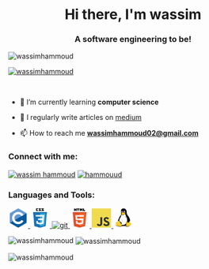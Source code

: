 
<h1 align="center">Hi there, I'm wassim</h1>
<h3 align="center">A software engineering to be!</h3>

<p align="left"> <img src="https://komarev.com/ghpvc/?username=wassimhammoud&label=Profile%20views&color=0e75b6&style=flat" alt="wassimhammoud" /> </p>

<p align="left"> <a href="https://github.com/ryo-ma/github-profile-trophy"><img src="https://github-profile-trophy.vercel.app/?username=wassimhammoud" alt="wassimhammoud" /></a> </p>

<p align="left"> <a href="https://twitter.com/" target="blank"><img src="https://img.shields.io/twitter/follow/?logo=twitter&style=for-the-badge" alt="" /></a> </p>

- 🌱 I’m currently learning **computer science**

- 📝 I regularly write articles on [medium](medium)

- 📫 How to reach me **wassimhammoud02@gmail.com**

<h3 align="left">Connect with me:</h3>
<p align="left">
<a href="https://linkedin.com/in/wassim hammoud" target="blank"><img align="center" src="https://raw.githubusercontent.com/rahuldkjain/github-profile-readme-generator/master/src/images/icons/Social/linked-in-alt.svg" alt="wassim hammoud" height="30" width="40" /></a>
<a href="https://www.hackerrank.com/hammouud" target="blank"><img align="center" src="https://raw.githubusercontent.com/rahuldkjain/github-profile-readme-generator/master/src/images/icons/Social/hackerrank.svg" alt="hammouud" height="30" width="40" /></a>
</p>

<h3 align="left">Languages and Tools:</h3>
<p align="left"> <a href="https://www.cprogramming.com/" target="_blank" rel="noreferrer"> <img src="https://raw.githubusercontent.com/devicons/devicon/master/icons/c/c-original.svg" alt="c" width="40" height="40"/> </a> <a href="https://www.w3schools.com/css/" target="_blank" rel="noreferrer"> <img src="https://raw.githubusercontent.com/devicons/devicon/master/icons/css3/css3-original-wordmark.svg" alt="css3" width="40" height="40"/> </a> <a href="https://git-scm.com/" target="_blank" rel="noreferrer"> <img src="https://www.vectorlogo.zone/logos/git-scm/git-scm-icon.svg" alt="git" width="40" height="40"/> </a> <a href="https://www.w3.org/html/" target="_blank" rel="noreferrer"> <img src="https://raw.githubusercontent.com/devicons/devicon/master/icons/html5/html5-original-wordmark.svg" alt="html5" width="40" height="40"/> </a> <a href="https://developer.mozilla.org/en-US/docs/Web/JavaScript" target="_blank" rel="noreferrer"> <img src="https://raw.githubusercontent.com/devicons/devicon/master/icons/javascript/javascript-original.svg" alt="javascript" width="40" height="40"/> </a> <a href="https://www.linux.org/" target="_blank" rel="noreferrer"> <img src="https://raw.githubusercontent.com/devicons/devicon/master/icons/linux/linux-original.svg" alt="linux" width="40" height="40"/> </a> </p>

<p><img align="left" src="https://github-readme-stats.vercel.app/api/top-langs?username=wassimhammoud&show_icons=true&locale=en&layout=compact" alt="wassimhammoud" /></p>

<p>&nbsp;<img align="center" src="https://github-readme-stats.vercel.app/api?username=wassimhammoud&show_icons=true&locale=en" alt="wassimhammoud" /></p>

<p><img align="center" src="https://github-readme-streak-stats.herokuapp.com/?user=wassimhammoud&" alt="wassimhammoud" /></p>

